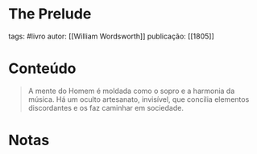 # The Prelude
tags: #livro 
autor: [[William Wordsworth]]
publicação: [[1805]]

# Conteúdo
> A mente do Homem é moldada como o sopro e a harmonia da música. Há um oculto artesanato, invisível, que concilia elementos discordantes e os faz caminhar em sociedade.
# Notas